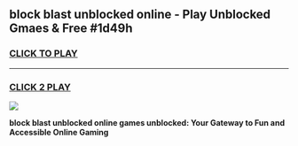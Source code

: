 
## block blast unblocked online - Play Unblocked Gmaes & Free #1d49h
<h3>
<a href="https://news.freeplayer.one?title=block_blast_unblocked_online&ref=24F">CLICK TO PLAY</a></h3>
<hr>

<h3>
<a href="https://news.freeplayer.one?title=block_blast_unblocked_online&ref=24F">CLICK 2 PLAY</a>
  
</h3>

<a href="https://news.freeplayer.one?title=block_blast_unblocked_online&ref=24F/"><img src="https://clearcache.store/games.png"></a>


**block blast unblocked online games unblocked: Your Gateway to Fun and Accessible Online Gaming**
